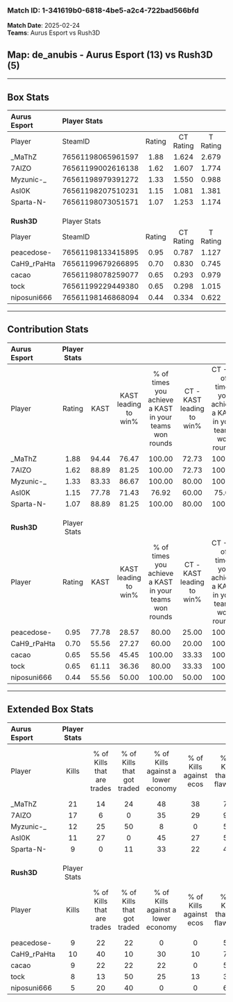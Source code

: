 ### Match ID: 1-341619b0-6818-4be5-a2c4-722bad566bfd  
**Match Date**: 2025-02-24  
**Teams**: Aurus Esport vs Rush3D  

## **Map**: de_anubis - Aurus Esport (13) vs Rush3D (5)  
---  

## Box Stats  

| **Aurus Esport** | Player Stats      |        |           |          |       |       |       |         |        |      |     |
| :- | :- | :-: | :-: | :-: | :-: | :-: | :-: | :-: | :-: | :-: | :-: |
| Player           | SteamID           | Rating | CT Rating | T Rating | KAST  |  ADR  | Kills | Assists | Deaths | K/D  | HS% |
| _MaThZ           | 76561198065961597 |  1.88  |   1.624   |  2.679   | 94.44 | 105.2 |  21   |    4    |   8    | 2.63 | 52  |
| 7AIZO            | 76561199002616138 |  1.62  |   1.607   |  1.774   | 88.89 | 88.8  |  17   |    3    |   7    | 2.43 | 47  |
| Myzunic-_        | 76561198979391272 |  1.33  |   1.550   |  0.988   | 83.33 | 85.1  |  12   |    9    |   8    | 1.50 | 33  |
| AsI0K            | 76561198207510231 |  1.15  |   1.081   |  1.381   | 77.78 | 65.5  |  11   |    3    |   8    | 1.38 | 63  |
| Sparta-N-        | 76561198073051571 |  1.07  |   1.253   |  1.174   | 88.89 | 57.8  |   9   |    7    |   10   | 0.90 | 33  |
|                  |                   |        |           |          |       |       |       |         |        |      |     |
|                  |                   |        |           |          |       |       |       |         |        |      |     |
|                  |                   |        |           |          |       |       |       |         |        |      |     |
| **Rush3D**       | Player Stats      |        |           |          |       |       |       |         |        |      |     |
| Player           | SteamID           | Rating | CT Rating | T Rating | KAST  |  ADR  | Kills | Assists | Deaths | K/D  | HS% |
| peacedose-       | 76561198133415895 |  0.95  |   0.787   |  1.127   | 77.78 | 72.1  |   9   |    3    |   12   | 0.75 | 77  |
| CaH9_rPaHta      | 76561199679266895 |  0.70  |   0.830   |  0.745   | 55.56 | 42.7  |  10   |    5    |   14   | 0.71 | 10  |
| cacao            | 76561198078259077 |  0.65  |   0.293   |  0.979   | 55.56 | 48.9  |   9   |    1    |   14   | 0.64 | 44  |
| tock             | 76561199229449380 |  0.65  |   0.298   |  1.015   | 61.11 | 67.0  |   8   |    4    |   16   | 0.50 | 37  |
| niposuni666      | 76561198146868094 |  0.44  |   0.334   |  0.622   | 55.56 | 37.7  |   5   |    4    |   14   | 0.36 | 80  |
---  

## Contribution Stats  

| **Aurus Esport** | Player Stats |       |                      |                                                        |                           |                                                             |                          |                                                            |
| :- | :-: | :-: | :-: | :-: | :-: | :-: | :-: | :-: |
| Player           |    Rating    | KAST  | KAST leading to win% | % of times you achieve a KAST in your teams won rounds | CT - KAST leading to win% | CT - % of times you achieve a KAST in your teams won rounds | T - KAST leading to win% | T - % of times you achieve a KAST in your teams won rounds |
| _MaThZ           |     1.88     | 94.44 |        76.47         |                         100.00                         |           72.73           |                           100.00                            |          83.33           |                           100.00                           |
| 7AIZO            |     1.62     | 88.89 |        81.25         |                         100.00                         |           72.73           |                           100.00                            |          100.00          |                           100.00                           |
| Myzunic-_        |     1.33     | 83.33 |        86.67         |                         100.00                         |           80.00           |                           100.00                            |          100.00          |                           100.00                           |
| AsI0K            |     1.15     | 77.78 |        71.43         |                         76.92                          |           60.00           |                            75.00                            |          100.00          |                           80.00                            |
| Sparta-N-        |     1.07     | 88.89 |        81.25         |                         100.00                         |           80.00           |                           100.00                            |          83.33           |                           100.00                           |
|                  |              |       |                      |                                                        |                           |                                                             |                          |                                                            |
|                  |              |       |                      |                                                        |                           |                                                             |                          |                                                            |
|                  |              |       |                      |                                                        |                           |                                                             |                          |                                                            |
| **Rush3D**       | Player Stats |       |                      |                                                        |                           |                                                             |                          |                                                            |
| Player           |    Rating    | KAST  | KAST leading to win% | % of times you achieve a KAST in your teams won rounds | CT - KAST leading to win% | CT - % of times you achieve a KAST in your teams won rounds | T - KAST leading to win% | T - % of times you achieve a KAST in your teams won rounds |
| peacedose-       |     0.95     | 77.78 |        28.57         |                         80.00                          |           25.00           |                           100.00                            |          30.00           |                           75.00                            |
| CaH9_rPaHta      |     0.70     | 55.56 |        27.27         |                         60.00                          |           20.00           |                           100.00                            |          33.33           |                           50.00                            |
| cacao            |     0.65     | 55.56 |        45.45         |                         100.00                         |           33.33           |                           100.00                            |          50.00           |                           100.00                           |
| tock             |     0.65     | 61.11 |        36.36         |                         80.00                          |           33.33           |                           100.00                            |          37.50           |                           75.00                            |
| niposuni666      |     0.44     | 55.56 |        50.00         |                         100.00                         |           50.00           |                           100.00                            |          50.00           |                           100.00                           |
---  

## Extended Box Stats  

| **Aurus Esport** | Player Stats |                            |                            |                                    |                         |                              |                                 |        |                             |                                     |                          |                               |                            |
| :- | :-: | :-: | :-: | :-: | :-: | :-: | :-: | :-: | :-: | :-: | :-: | :-: | :-: |
| Player           |    Kills     | % of Kills that are trades | % of Kills that got traded | % of Kills against a lower economy | % of Kills against ecos | % of Kills that are flawless | % of Kills that are close duels | Deaths | % of Deaths that get traded | % of Deaths against a lower economy | % of Deaths against ecos | % of Deaths that are flawless | % of Deaths that are close |
| _MaThZ           |      21      |             14             |             24             |                 48                 |           38            |              71              |                5                |   8    |             38              |                 13                  |            13            |              50               |             0              |
| 7AIZO            |      17      |             6              |             0              |                 35                 |           29            |              94              |                0                |   7    |             14              |                 29                  |            14            |              71               |             0              |
| Myzunic-_        |      12      |             25             |             50             |                 8                  |            0            |              58              |                0                |   8    |             13              |                 25                  |            0             |              75               |             13             |
| AsI0K            |      11      |             27             |             0              |                 45                 |           27            |              55              |                0                |   8    |             13              |                 25                  |            13            |              38               |             0              |
| Sparta-N-        |      9       |             0              |             11             |                 33                 |           22            |              44              |                0                |   10   |             50              |                 10                  |            10            |              50               |             30             |
|                  |              |                            |                            |                                    |                         |                              |                                 |        |                             |                                     |                          |                               |                            |
|                  |              |                            |                            |                                    |                         |                              |                                 |        |                             |                                     |                          |                               |                            |
|                  |              |                            |                            |                                    |                         |                              |                                 |        |                             |                                     |                          |                               |                            |
| **Rush3D**       | Player Stats |                            |                            |                                    |                         |                              |                                 |        |                             |                                     |                          |                               |                            |
| Player           |    Kills     | % of Kills that are trades | % of Kills that got traded | % of Kills against a lower economy | % of Kills against ecos | % of Kills that are flawless | % of Kills that are close duels | Deaths | % of Deaths that get traded | % of Deaths against a lower economy | % of Deaths against ecos | % of Deaths that are flawless | % of Deaths that are close |
| peacedose-       |      9       |             22             |             22             |                 0                  |            0            |              56              |               11                |   12   |             17              |                 17                  |            0             |              75               |             0              |
| CaH9_rPaHta      |      10      |             40             |             10             |                 30                 |           10            |              70              |                0                |   14   |              7              |                  7                  |            0             |              71               |             0              |
| cacao            |      9       |             22             |             22             |                 22                 |            0            |              56              |               11                |   14   |             14              |                  7                  |            0             |              86               |             0              |
| tock             |      8       |             13             |             50             |                 25                 |           13            |              38              |               13                |   16   |             25              |                 19                  |            6             |              38               |             6              |
| niposuni666      |      5       |             20             |             40             |                 0                  |            0            |              60              |               20                |   14   |             21              |                 14                  |            0             |              79               |             0              |
